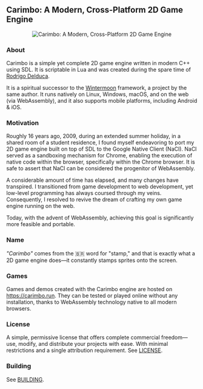 ## Carimbo: A Modern, Cross-Platform 2D Game Engine

<p align="center">
  <img src="carimbo.avif" alt="Carimbo: A Modern, Cross-Platform 2D Game Engine">
</p>

### About

Carimbo is a simple yet complete 2D game engine written in modern C++ using SDL. It is scriptable in Lua and was created during the spare time of [Rodrigo Delduca](https://rodrigodelduca.com.br/).

It is a spiritual successor to the [Wintermoon](https://github.com/wintermoon/wintermoon) framework, a project by the same author. It runs natively on Linux, Windows, macOS, and on the web (via WebAssembly), and it also supports mobile platforms, including Android & iOS.

### Motivation

Roughly 16 years ago, 2009, during an extended summer holiday, in a shared room of a student residence, I found myself endeavoring to port my 2D game engine built on top of SDL to the Google Native Client (NaCl). NaCl served as a sandboxing mechanism for Chrome, enabling the execution of native code within the browser, specifically within the Chrome browser. It is safe to assert that NaCl can be considered the progenitor of WebAssembly.

A considerable amount of time has elapsed, and many changes have transpired. I transitioned from game development to web development, yet low-level programming has always coursed through my veins. Consequently, I resolved to revive the dream of crafting my own game engine running on the web.

Today, with the advent of WebAssembly, achieving this goal is significantly more feasible and portable.

### Name

_"Carimbo"_ comes from the 🇧🇷 word for "stamp," and that is exactly what a 2D game engine does—it constantly stamps sprites onto the screen.

### Games

Games and demos created with the Carimbo engine are hosted on https://carimbo.run. They can be tested or played online without any installation, thanks to WebAssembly technology native to all modern browsers.

### License

A simple, permissive license that offers complete commercial freedom—use, modify, and distribute your projects with ease. With minimal restrictions and a single attribution requirement. See [LICENSE](LICENSE).

### Building

See [BUILDING](BUILDING.md).
